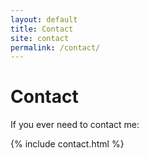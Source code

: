 ```yaml
---
layout: default
title: Contact
site: contact
permalink: /contact/
---
```


# Contact

If you ever need to contact me:

{% include contact.html %}